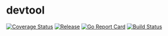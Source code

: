 # devtool

[![Coverage Status](https://coveralls.io/repos/github/markus621/devtool/badge.svg?branch=master)](https://coveralls.io/github/markus621/devtool?branch=master)
[![Release](https://img.shields.io/github/release/markus621/devtool.svg?style=flat-square)](https://github.com/markus621/devtool/releases/latest)
[![Go Report Card](https://goreportcard.com/badge/github.com/markus621/devtool)](https://goreportcard.com/report/github.com/markus621/devtool)
[![Build Status](https://travis-ci.com/markus621/devtool.svg?branch=master)](https://travis-ci.com/markus621/devtool)

